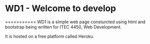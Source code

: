 # WD1 - Welcome to develop
===========
WD1 is a simple web page consturcted using html and bootstrap being written for ITEC 4450, Web Development.

It is hosted on a free platform called Heroku.
